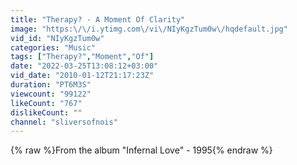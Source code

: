 ```yaml
---
title: "Therapy? - A Moment Of Clarity"
image: "https:\/\/i.ytimg.com\/vi\/NIyKgzTum0w\/hqdefault.jpg"
vid_id: "NIyKgzTum0w"
categories: "Music"
tags: ["Therapy?","Moment","Of"]
date: "2022-03-25T13:08:12+03:00"
vid_date: "2010-01-12T21:17:23Z"
duration: "PT6M3S"
viewcount: "99122"
likeCount: "767"
dislikeCount: ""
channel: "sliversofnois"
---
```

{% raw %}From the album &quot;Infernal Love&quot;  - 1995{% endraw %}
